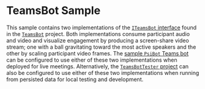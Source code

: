 ﻿# TeamsBot Sample

This sample contains two implementations of the [`ITeamsBot` interface](../TeamsBot/ITeamsBot.cs) found in the [`TeamsBot`](../TeamsBot/) project. Both implementations consume participant audio and video and visualize engagement by producing a screen-share video stream; one with a ball gravitating toward the most active speakers and the other by scaling participant video frames. The [sample `PsiBot` Teams bot](../PsiBot/) can be configured to use either of these two implementations when deployed for live meetings. Alternatively, the [`TeamsBotTester` project](../TeamsBotTester/) can also be configured to use either of these two implementations when running from persisted data for local testing and development.